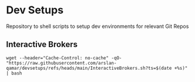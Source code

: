 # Dev Setups
Repository to shell scripts to setup dev environments for relevant Git Repos


## Interactive Brokers 
`wget --header="Cache-Control: no-cache" -qO- "https://raw.githubusercontent.com/arslan-qamar/devsetups/refs/heads/main/InteractiveBrokers.sh?ts=$(date +%s)" | bash`
